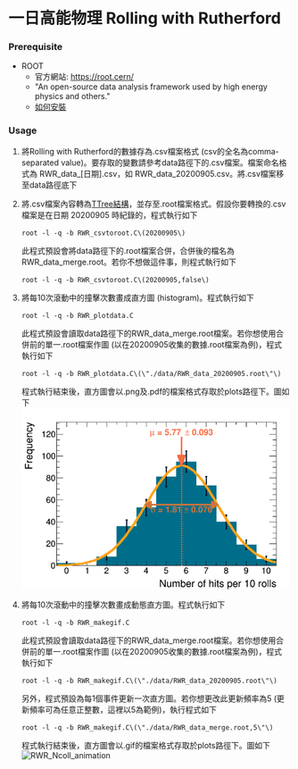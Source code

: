 # 一日高能物理 Rolling with Rutherford

### Prerequisite
- ROOT 
  - 官方網站: https://root.cern/
  - "An open-source data analysis framework used by high energy physics and others."
  - [如何安裝](https://root.cern/install/)

### Usage
1. 將Rolling with Rutherford的數據存為.csv檔案格式 (csv的全名為comma-separated value)。要存取的變數請參考data路徑下的.csv檔案。檔案命名格式為 RWR_data_[日期].csv，如 RWR_data_20200905.csv。將.csv檔案移至data路徑底下
2. 將.csv檔案內容轉為[TTree結構](https://root.cern.ch/root/htmldoc/guides/users-guide/Trees.html)，並存至.root檔案格式。假設你要轉換的.csv檔案是在日期 20200905 時紀錄的，程式執行如下

    ```
    root -l -q -b RWR_csvtoroot.C\(20200905\)
    ```

    此程式預設會將data路徑下的.root檔案合併，合併後的檔名為 RWR_data_merge.root。若你不想做這件事，則程式執行如下

    ```
    root -l -q -b RWR_csvtoroot.C\(20200905,false\)
    ```
3. 將每10次滾動中的撞擊次數畫成直方圖 (histogram)。程式執行如下

    ```
    root -l -q -b RWR_plotdata.C
    ```

    此程式預設會讀取data路徑下的RWR_data_merge.root檔案。若你想使用合併前的單一.root檔案作圖 (以在20200905收集的數據.root檔案為例)，程式執行如下

    ```
    root -l -q -b RWR_plotdata.C\(\"./data/RWR_data_20200905.root\"\)
    ```

    程式執行結束後，直方圖會以.png及.pdf的檔案格式存取於plots路徑下。圖如下
    ![RWR_Ncoll_merge](/plots/RWR_Ncoll_merge.png)

4. 將每10次滾動中的撞擊次數畫成動態直方圖。程式執行如下

    ```
    root -l -q -b RWR_makegif.C
    ```

    此程式預設會讀取data路徑下的RWR_data_merge.root檔案。若你想使用合併前的單一.root檔案作圖 (以在20200905收集的數據.root檔案為例)，程式執行如下

    ```
    root -l -q -b RWR_makegif.C\(\"./data/RWR_data_20200905.root\"\)
    ```

    另外，程式預設為每1個事件更新一次直方圖。若你想更改此更新頻率為5 (更新頻率可為任意正整數，這裡以5為範例)，執行程式如下
    ```
    root -l -q -b RWR_makegif.C\(\"./data/RWR_data_merge.root,5\"\)
    ```

    程式執行結束後，直方圖會以.gif的檔案格式存取於plots路徑下。圖如下
    ![RWR_Ncoll_animation](/plots/RWR_animation.gif)

